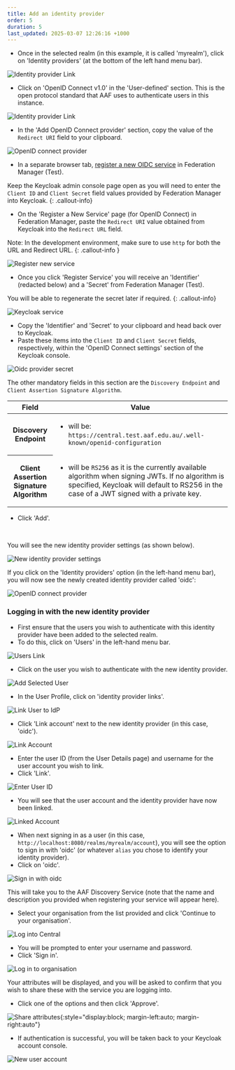 ```yaml
---
title: Add an identity provider
order: 5
duration: 5
last_updated: 2025-03-07 12:26:16 +1000
---
```


* Once in the selected realm (in this example, it is called 'myrealm'), click on 'Identity providers' (at the bottom of the left hand menu bar).

![Identity provider Link](/assets/images/connect-with-keycloak/keycloak-navigate-to-idp.png)

* Click on 'OpenID Connect v1.0' in the 'User-defined' section. This is the open protocol standard that AAF uses to authenticate users in this instance.

![Identity provider Link](/assets/images/connect-with-keycloak/keycloak-idp-selection.png)

* In the 'Add OpenID Connect provider' section, copy the value of the `Redirect URI` field to your clipboard.

![OpenID connect provider](/assets/images/connect-with-keycloak/keycloak-add-oidc-provider.png)

* In a separate browser tab, [register a new OIDC service](https://manager.test.aaf.edu.au/oidc/clients/new) in Federation Manager (Test).

Keep the Keycloak admin console page open as you will need to enter the `Client ID` and `Client Secret` field values provided by Federation Manager into Keycloak.
{: .callout-info}

* On the 'Register a New Service' page (for OpenID Connect) in Federation Manager, paste the `Redirect URI` value obtained from Keycloak into the `Redirect URL` field.

Note: In the development environment, make sure to use `http` for both the URL and Redirect URL.
{: .callout-info }

![Register new service](/assets/images/connect-with-keycloak/keycloak-register-oidc-service-redirect-url.png)

* Once you click 'Register Service' you will receive an 'Identifier' (redacted below) and a 'Secret' from Federation Manager (Test).

You will be able to regenerate the secret later if required.
{: .callout-info}

![Keycloak service](/assets/images/connect-with-keycloak/keycloak-service.png)

* Copy the 'Identifier' and 'Secret' to your clipboard and head back over to Keycloak.
* Paste these items into the `Client ID` and `Client Secret` fields, respectively, within the 'OpenID Connect settings' section of the Keycloak console.

![Oidc provider secret](/assets/images/connect-with-keycloak/keycloak-add-oidc-provider-secret.png)

The other mandatory fields in this section are the `Discovery Endpoint` and `Client Assertion Signature Algorithm`.

<table class="table">
  <thead>
    <tr>
      <th scope="col">Field</th>
      <th scope="col">Value</th>
    </tr>
  </thead>
  <tbody>
    <tr>
      <th scope="row">Discovery Endpoint</th>
      <td><ul><li>will be: <code>https://central.test.aaf.edu.au/.well-known/openid-configuration</code></li></ul></td>
    </tr>
    <tr>
      <th scope="row">Client Assertion Signature Algorithm</th>
      <td><ul><li>will be <code>RS256</code> as it is the currently available algorithm when signing JWTs. If no algorithm is specified, Keycloak will default to RS256 in the case of a JWT signed with a private key.</li></ul></td>
    </tr>
  </tbody>
</table>

* Click 'Add'.

<br>

You will see the new identity provider settings (as shown below).

![New identity provider settings](/assets/images/connect-with-keycloak/keycloak-new-idp-settings.png)

If you click on the 'Identity providers' option (in the left-hand menu bar), you will now see the newly created identity provider called 'oidc':

![OpenID connect provider](/assets/images/connect-with-keycloak/keycloak-new-identity-provider.png)

### Logging in with the new identity provider

* First ensure that the users you wish to authenticate with this identity provider have been added to the selected realm.
* To do this, click on 'Users' in the left-hand menu bar.

![Users Link](/assets/images/connect-with-keycloak/keycloak-navigate-to-users.png)

* Click on the user you wish to authenticate with the new identity provider.

![Add Selected User](/assets/images/connect-with-keycloak/keycloak-add-selected-user.png)

* In the User Profile, click on 'identity provider links'.

![Link User to IdP](/assets/images/connect-with-keycloak/keycloak-idp-link.png)

* Click 'Link account' next to the new identity provider (in this case, 'oidc').

![Link Account](/assets/images/connect-with-keycloak/keycloak-link-user-account.png)

* Enter the user ID (from the User Details page) and username for the user account you wish to link.
* Click 'Link'.

![Enter User ID](/assets/images/connect-with-keycloak/keycloak-enter-user-id.png)

* You will see that the user account and the identity provider have now been linked.

![Linked Account](/assets/images/connect-with-keycloak/keycloak-linked-user-account.png)

* When next signing in as a user (in this case, `http://localhost:8080/realms/myrealm/account`), you will see the option to sign in with 'oidc' (or whatever `alias` you chose to identify your identity provider).
* Click on 'oidc'.

![Sign in with oidc](/assets/images/connect-with-keycloak/keycloak-sign-in-with-oidc.png)

This will take you to the AAF Discovery Service (note that the name and description you provided when registering your service will appear here).

* Select your organisation from the list provided and click 'Continue to your organisation'.

![Log into Central](/assets/images/connect-with-keycloak/keycloak-log-in-to-central.png)

* You will be prompted to enter your username and password.
* Click 'Sign in'.

![Log in to organisation](/assets/images/connect-with-keycloak/keycloak-login-to-organisation.png)

Your attributes will be displayed, and you will be asked to confirm that you wish to share these with the service you are logging into. 

* Click one of the options and then click 'Approve'.

![Share attributes](/assets/images/connect-with-keycloak/keycloak-share-attributes.png){:style="display:block; margin-left:auto; margin-right:auto"}

* If authentication is successful, you will be taken back to your Keycloak account console.

![New user account](/assets/images/connect-with-keycloak/keycloak-new-user-account.png)